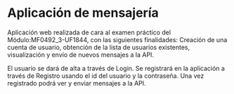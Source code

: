 # Aplicación de mensajería

Aplicación web realizada de cara al examen práctico del Módulo:MF0492_3-UF1844, con las siguientes finalidades: Creación de una cuenta de usuario, obtención de la lista de usuarios existentes,
visualización y envío de nuevos mensajes a la API.

El usuario se dará de alta a través de Login. Se registrará en la aplicación a través de Registro
usando el id del usuario y la contraseña. Una vez registrado podrá ver y enviar mensajes a la 
API. 
